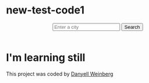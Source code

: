 # new-test-code1

<!DOCTYPE html>
<html lang="en">
  <head>
    <meta charset="UTF-8" />
    <meta name="viewport" content="width=device-width, initial-scale=1.0" />
    <title>GitHub to Netlify</title>
  </head>
  <body>
    <header>
      <form>
        <input type="text" id="city" placeholder="Enter a city" />
        <input type="submit" value="Search" />
      </form>
    </header>
    <main>
      <div class="current-weather">
        <div>
          <h1>I'm learning still</h1>
      This project was coded by <a href="#" target="_blank">Danyell Weinberg</a>
    </footer>
  </body>
</html>
